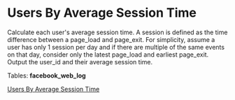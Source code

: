 # Users By Average Session Time
Calculate each user's average session time. A session is defined as the time difference between a page_load and page_exit. For simplicity, assume a user has only 1 session per day and if there are multiple of the same events on that day, consider only the latest page_load and earliest page_exit. Output the user_id and their average session time.

Tables: **facebook_web_log**

[Users By Average Session Time](https://platform.stratascratch.com/coding/10352-users-by-avg-session-time?tabname=question)